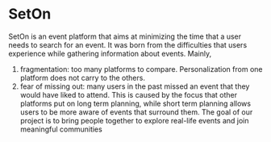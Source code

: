 # SetOn
SetOn is an event platform that aims at minimizing the time that a user needs to search for an event. 
It was born from the difficulties that users experience while gathering information about events. 
Mainly,
1. fragmentation: too many platforms to compare. Personalization from one platform does not 
carry to the others.
2. fear of missing out: many users in the past missed an event that they would have liked to 
attend. This is caused by the focus that other platforms put on long term planning, while short 
term planning allows users to be more aware of events that surround them.
The goal of our project is to bring people together to explore real-life events and join meaningful 
communities
